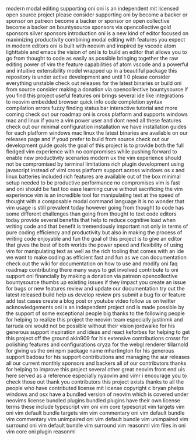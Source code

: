 modern modal editing supporting oni oni is an independent mit licensed open source project please consider supporting oni by become a backer or sponsor on patreon become a backer or sponsor on open collective become a backer on bountysource sponsors via opencollective gold sponsors silver sponsors introduction oni is a new kind of editor focused on maximizing productivity combining modal editing with features you expect in modern editors oni is built with neovim and inspired by vscode atom lighttable and emacs the vision of oni is to build an editor that allows you to go from thought to code as easily as possible bringing together the raw editing power of vim the feature capabilities of atom vscode and a powerful and intuitive extensibility model wrapped up in a beautiful package this repository is under active development and until 1 0 please consider everything unstable check out releases for the latest binaries or build oni from source consider making a donation via opencollective bountysource if you find this project useful features oni brings several ide like integrations to neovim embedded browser quick info code completion syntax compilation errors fuzzy finding status bar interactive tutorial and more coming check out our roadmap oni is cross platform and supports windows mac and linux if youre a vim power user and dont need all these features check out our minimal configuration installation we have installation guides for each platform windows mac linux the latest binaries are available on our releases page and if youd prefer to build from source check out our development guide goals the goal of this project is to provide both the full fledged vim experience with no compromises while pushing forward to enable new productivity scenarios modern ux the vim experience should not be compromised by terminal limitations rich plugin development using javascript instead of viml cross platform support across windows os x and linux batteries included rich features are available out of the box minimal setup needed to be productive performance no compromises vim is fast and oni should be fast too ease learning curve without sacrificing the vim experience vim is an incredible tool for manipulating text at the speed of thought with a composable modal command language it is no wonder that vim usage is still prevalent today however going from thought to code has some different challenges than going from thought to text code editors today provide several benefits that help to reduce cognitive load when writing code and that benefit is tremendously important not only in terms of pure coding efficiency and productivity but also in making the process of writing code enjoyable and fun the goal of this project is to give an editor that gives the best of both worlds the power speed and flexibility of using vim for manipulating text as well as the rich tooling that comes with an ide we want to make coding as efficient fast and fun as we can documentation check out the wiki for documentation on how to use and modify oni faq roadmap contributing there many ways to get involved contribute to oni support oni financially by making a donation via patreon opencollective bountysource thumbs up existing issues if they impact you create an issue for bugs or new features review and update our documentation try out the latest released build help us develop review prs submit a bug fix or feature add test cases create a blog post or youtube video follow us on twitter acknowledgements oni is an independent project and is made possible by the support of some exceptional people big thanks to the following people for helping to realize this project the neovim team especially justinmk and tarruda oni would not be possible without their vision jordwalke for his generous support inspiration and ideas and react keforbes for helping to get this project off the ground akin909 for his extensive contributions crossr for polishing features and configurations cryza for the webgl renderer tillarnold for giving us the oni npm package name mhartington for his generous support badosu for his support contributions and managing the aur releases all our current monthly sponsors and backers all of our contributors thanks for helping to improve this project several other great neovim front end uis here served as a reference especially nyaovim and vimr i encourage you to check those out thank you contributors this project exists thanks to all the people who have contributed license mit license copyright c bryan phelps windows and osx have a bundled version of neovim which is covered under neovims license bundled plugins bundled plugins have their own license terms these include typescript vim oni vim core typescript vim targets vim oni vim default bundle targets vim vim commentary oni vim default bundle vim commentary vim unimpaired oni vim default bundle vim unimpaired vim surround oni vim default bundle vim surround vim reasonml vim files in oni vim core oni plugin reasonml
